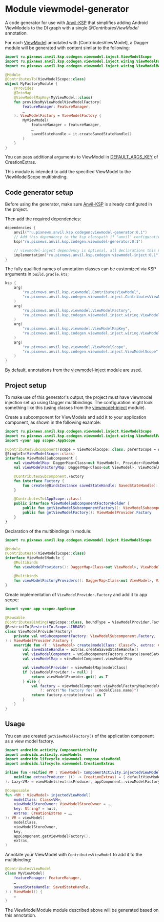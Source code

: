 # Module viewmodel-generator

A code generator for use with [Anvil-KSP] that simplifies adding Android ViewModels to the DI graph 
with a single _@ContributesViewModel_ annotation.

For each [ViewModel] annotated with [ContributesViewModel], a Dagger module will be generated with
content similar to the following:

```kotlin
import ru.pixnews.anvil.ksp.codegen.viewmodel.inject.ViewModelScope
import ru.pixnews.anvil.ksp.codegen.viewmodel.inject.wiring.ViewModelFactory
import ru.pixnews.anvil.ksp.codegen.viewmodel.inject.wiring.ViewModelMapKey

@Module
@ContributesTo(ViewModelScope::class)
object MyFactoryModule {
    @Provides
    @IntoMap
    @ViewModelMapKey(MyViewModel::class)
    fun providesMyViewModelViewModelFactory(
        featureManager: FeatureManager,
        …
    ): ViewModelFactory = ViewModelFactory {
        MyViewModel(
            featureManager = featureManager,
            …
            savedStateHandle = it.createSavedStateHandle()
        )
    }
}
```

You can pass additional arguments to ViewModel in [DEFAULT_ARGS_KEY](https://developer.android.com/reference/kotlin/androidx/lifecycle/package-summary#DEFAULT_ARGS_KEY()) of CreationExtras.

This module is intended to add the specified ViewModel to the ViewModelScope multibinding.

## Code generator setup

Before using the generator, make sure [Anvil-KSP] is already configured in the project.

Then add the required dependencies:

```kotlin
dependencies {
    anvil("ru.pixnews.anvil.ksp.codegen:viewmodel-generator:0.1")
    // Add this dependency to the ksp classpath if "anvil" configuration doesn't work for some reason:
    ksp("ru.pixnews.anvil.ksp.codegen:viewmodel-generator:0.1")

    // viewmodel-inject dependency is optional, all declarations this module can be overridden.
    implementation("ru.pixnews.anvil.ksp.codegen:viewmodel-inject:0.1")
}
```

The fully qualified names of annotation classes can be customized via KSP arguments in `build.gradle.kts`;

```kotlin
ksp {
    arg(
        "ru.pixnews.anvil.ksp.viewmodel.ContributesViewModel",
        "ru.pixnews.anvil.ksp.codegen.viewmodel.inject.ContributesViewModel"
    )
    arg(
        "ru.pixnews.anvil.ksp.viewmodel.ViewModelFactory",
        "ru.pixnews.anvil.ksp.codegen.viewmodel.inject.wiring.ViewModelFactory"
    )
    arg(
        "ru.pixnews.anvil.ksp.viewmodel.ViewModelMapKey",
        "ru.pixnews.anvil.ksp.codegen.viewmodel.inject.wiring.ViewModelMapKey"
    )
    arg(
        "ru.pixnews.anvil.ksp.viewmodel.ViewModelScope",
        "ru.pixnews.anvil.ksp.codegen.viewmodel.inject.ViewModelScope"
    )
}
```

By default, annotations from the [viewmodel-inject] module are used.

## Project setup

To make use of this generator's output, the project must have viewmodel injection set up using Dagger multibindings.
The configuration might look something like this (using classes from the [viewmodel-inject] module).

Create a subcomponent for ViewModels and add it to your application component,
as shown in the following example:

```kotlin
import ru.pixnews.anvil.ksp.codegen.viewmodel.inject.ViewModelScope
import ru.pixnews.anvil.ksp.codegen.viewmodel.inject.wiring.ViewModelFactory
import <your app scope>.AppScope

@ContributesSubcomponent(scope = ViewModelScope::class, parentScope = AppScope::class)
@SingleIn(ViewModelScope::class)
interface ViewModelSubcomponent {
    val viewModelMap: DaggerMap<Class<out ViewModel>, Provider<ViewModel>>
    val viewModelFactoryMap: DaggerMap<Class<out ViewModel>, ViewModelFactory>

    @ContributesSubcomponent.Factory
    fun interface Factory {
        fun create(@BindsInstance savedStateHandle: SavedStateHandle): ViewModelSubcomponent
    }

    @ContributesTo(AppScope::class)
    public interface ViewModelSubcomponentFactoryHolder {
        public fun getViewModelSubcomponentFactory(): ViewModelSubcomponent.Factory
        public fun getViewModelFactory(): ViewModelProvider.Factory
    }
}
```

Declaration of the multibindings in module:

```kotlin
import ru.pixnews.anvil.ksp.codegen.viewmodel.inject.ViewModelScope

@Module
@ContributesTo(ViewModelScope::class)
interface ViewModelModule {
    @Multibinds
    fun viewModelProviders(): DaggerMap<Class<out ViewModel>, ViewModel>

    @Multibinds
    fun viewModelFactoryProviders(): DaggerMap<Class<out ViewModel>, ViewModelFactory>
}
```

Create implementation of `ViewModelProvider.Factory` and add it to app scope:

```kotlin
import <your app scope>.AppScope
        
@Reusable
@ContributesBinding(AppScope::class, boundType = ViewModelProvider.Factory::class)
@RestrictTo(RestrictTo.Scope.LIBRARY)
class ViewModelProviderFactory(
    private val vmSubcomponentFactory: ViewModelSubcomponent.Factory,
) : ViewModelProvider.Factory {
    override fun <T : ViewModel> create(modelClass: Class<T>, extras: CreationExtras): T {
        val savedSateHandle = extras.createSavedStateHandle()
        val viewModelComponent = vmSubcomponentFactory.create(savedSateHandle)
        val viewModelMap = viewModelComponent.viewModelMap

        val viewModelProvider = viewModelMap[modelClass]
        if (viewModelProvider != null) {
            return viewModelProvider.get() as T
        } else {
            val factory = viewModelComponent.viewModelFactoryMap[modelClass]
                ?: error("No factory for ${modelClass.name}")
            return factory.create(extras) as T
        }
    }
}
```

## Usage

You can use created `getViewModelFactory()` of the application component as a view model factory.

```kotlin
import androidx.activity.ComponentActivity
import androidx.activity.viewModels
import androidx.lifecycle.viewmodel.compose.viewModel
import androidx.lifecycle.viewmodel.CreationExtras

inline fun <reified VM : ViewModel> ComponentActivity.injectedViewModel(
    noinline extrasProducer: (() -> CreationExtras) = { defaultViewModelCreationExtras },
): Lazy<VM> = viewModels(extrasProducer, appComponent::viewModelFactory)

@Composable
fun <VM : ViewModel> injectedViewModel(
    modelClass: Class<VM>,
    viewModelStoreOwner: ViewModelStoreOwner = …,
    key: String? = null,
    extras: CreationExtras = …,
): VM = viewModel(
    modelClass,
    viewModelStoreOwner,
    key,
    appComponent.getViewModelFactory(),
    extras,
)
```

Annotate your ViewModel with `ContributesViewModel` to add it to the multibinding:

```kotlin
@ContributesViewModel
class MyViewModel(
    featureManager: FeatureManager,
    …
    savedStateHandle: SavedStateHandle,
) : ViewModel() {
    …
}
```

The ViewModelModule module described above will be generated based on this annotation.

[Anvil-KSP]: https://github.com/ZacSweers/anvil
[viewmodel-inject]: https://illarionov.github.io/pixnews-anvil-codegen/viewmodel-inject/
[ViewModel]: https://developer.android.com/reference/androidx/lifecycle/ViewModel
